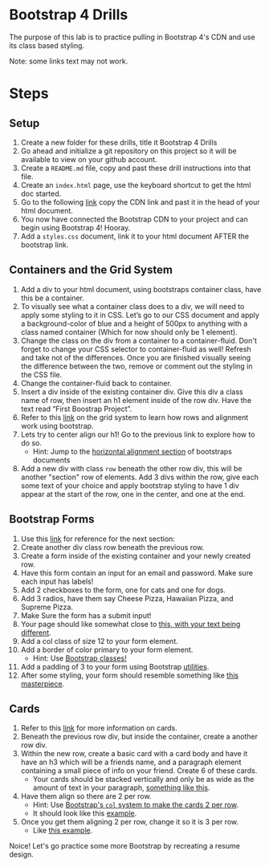 # Bootstrap 4 Drills
The purpose of this lab is to practice pulling in Bootstrap 4's CDN and use its class based styling.

Note: some links text may not work. 

# Steps
## Setup
1. Create a new folder for these drills, title it Bootstrap 4 Drills
2. Go ahead and initialize a git repository on this project so it will be available to view on your github account.
3. Create a `README.md` file, copy and past these drill instructions into that file.
4. Create an `index.html` page, use the keyboard shortcut to get the html doc started.
5. Go to the following [link](https://getbootstrap.com/docs/4.0/getting-started/introduction/) copy the CDN link and past it in the head of your html document.
6. You now have connected the Bootstrap CDN to your project and can begin using Bootstrap 4! Hooray.
7. Add a `styles.css` document, link it to your html document AFTER the bootstrap link.

## Containers and the Grid System
1. Add a div to your html document, using bootstraps container class, have this be a container.
2. To visually see what a container class does to a div, we will need to apply some styling to it in CSS. Let’s go to our CSS document and apply a background-color of blue and a height of 500px to anything with a class named container (Which for now should only be 1 element).
3. Change the class on the div from a container to a container-fluid. Don't forget to change your CSS selector to container-fluid as well! Refresh and take not of the differences. Once you are finished visually seeing the difference between the two, remove or comment out the styling in the CSS file.
4. Change the container-fluid back to container.
5. Insert a div inside of the existing container div. Give this div a class name of row, then insert an h1 element inside of the row div. Have the text read “First Boostrap Project”.
6. Refer to this [link](https://getbootstrap.com/docs/4.0/layout/grid/) on the grid system to learn how rows and alignment work using bootstrap.
7. Lets try to center align our h1! Go to the previous link to explore how to do so.
   * Hint: Jump to the [horizontal alignment section](https://getbootstrap.com/docs/4.0/layout/grid/#horizontal-alignment) of bootstraps documents
8. Add a new div with class `row` beneath the other row div, this will be another "section" row of elements. Add 3 divs within the row, give each some text of your choice and apply bootstrap styling to have 1 div appear at the start of the row, one in the center, and one at the end.

## Bootstrap Forms
1. Use this [link](https://getbootstrap.com/docs/4.0/components/forms/) for reference for the next section:
2. Create another div class row beneath the previous row.
3. Create a form inside of the existing container and your newly created row.
4. Have this form contain an input for an email and password. Make sure each input has labels!
5. Add 2 checkboxes to the form, one for cats and one for dogs.
6. Add 3 radios, have them say Cheese Pizza, Hawaiian Pizza, and Supreme Pizza.
7. Make Sure the form has a submit input!
8. Your page should like somewhat close to [this, with your text being different](https://gravity-store.covalence.io/files/201939-1651405374603879-resource.jpg).
9. Add a col class of size 12 to your form element.
10. Add a border of color primary to your form element.
    * Hint: Use [Bootstrap classes!](https://getbootstrap.com/docs/4.0/utilities/borders/)
11. Add a padding of 3 to your form using Bootstrap [utilities](https://getbootstrap.com/docs/4.0/utilities/spacing/).
12. After some styling, your form should resemble something like [this masterpiece]().

## Cards
1. Refer to this [link](https://getbootstrap.com/docs/4.0/components/card/) for more information on cards.
2. Beneath the previous row div, but inside the container, create a another row div.
3. Within the new row, create a basic card with a card body and have it have an h3 which will be a friends name, and a paragraph element containing a small piece of info on your friend. Create 6 of these cards.
   * Your cards should be stacked vertically and only be as wide as the amount of text in your paragraph, [something like this](https://gravity-store.covalence.io/files/201939-1805228098644687-resource.jpg).
4. Have them align so there are 2 per row.
   * Hint: Use [Bootstrap's `col` system to make the cards 2 per row](https://getbootstrap.com/docs/4.0/layout/grid/#grid-options).
   * It should look like this [example](https://gravity-store.covalence.io/files/201939-1832231432105396-resource.jpg).
5. Once you get them aligning 2 per row, change it so it is 3 per row.
   * Like [this example](https://gravity-store.covalence.io/files/201939-1834571217646562-resource.jpg).

Noice! Let's go practice some more Bootstrap by recreating a resume design.